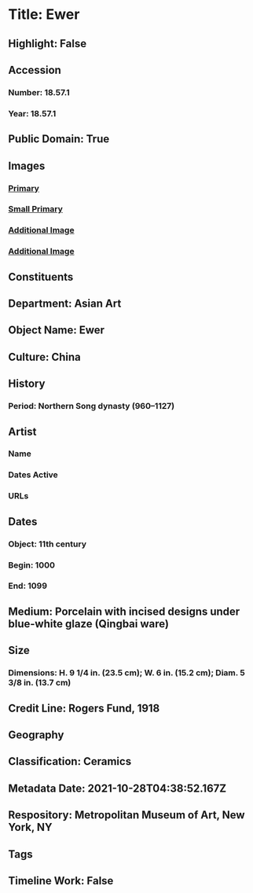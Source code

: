 # Title: Ewer
## Highlight: False
## Accession
### Number: 18.57.1
### Year: 18.57.1
## Public Domain: True
## Images
### [Primary](https://images.metmuseum.org/CRDImages/as/original/18_57_1_TQ.jpg)
### [Small Primary](https://images.metmuseum.org/CRDImages/as/web-large/18_57_1_TQ.jpg)
### [Additional Image](https://images.metmuseum.org/CRDImages/as/original/18_57_1_S2.jpg)
### [Additional Image](https://images.metmuseum.org/CRDImages/as/original/18_57_1_S.jpg)
## Constituents
## Department: Asian Art
## Object Name: Ewer
## Culture: China
## History
### Period: Northern Song dynasty (960–1127)
## Artist
### Name
### Dates Active
### URLs
## Dates
### Object: 11th century
### Begin: 1000
### End: 1099
## Medium: Porcelain with incised designs under blue-white glaze (Qingbai ware)
## Size
### Dimensions: H. 9 1/4 in. (23.5 cm); W. 6 in. (15.2 cm); Diam. 5 3/8 in. (13.7 cm)
## Credit Line: Rogers Fund, 1918
## Geography
## Classification: Ceramics
## Metadata Date: 2021-10-28T04:38:52.167Z
## Respository: Metropolitan Museum of Art, New York, NY
## Tags
## Timeline Work: False